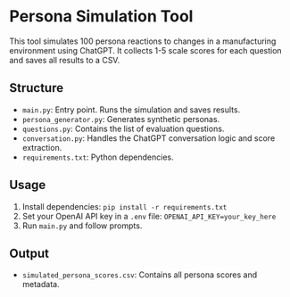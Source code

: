 # Persona Simulation Tool

This tool simulates 100 persona reactions to changes in a manufacturing environment using ChatGPT. It collects 1-5 scale scores for each question and saves all results to a CSV.

## Structure
- `main.py`: Entry point. Runs the simulation and saves results.
- `persona_generator.py`: Generates synthetic personas.
- `questions.py`: Contains the list of evaluation questions.
- `conversation.py`: Handles the ChatGPT conversation logic and score extraction.
- `requirements.txt`: Python dependencies.

## Usage
1. Install dependencies: `pip install -r requirements.txt`
2. Set your OpenAI API key in a `.env` file: `OPENAI_API_KEY=your_key_here`
3. Run `main.py` and follow prompts.

## Output
- `simulated_persona_scores.csv`: Contains all persona scores and metadata.
